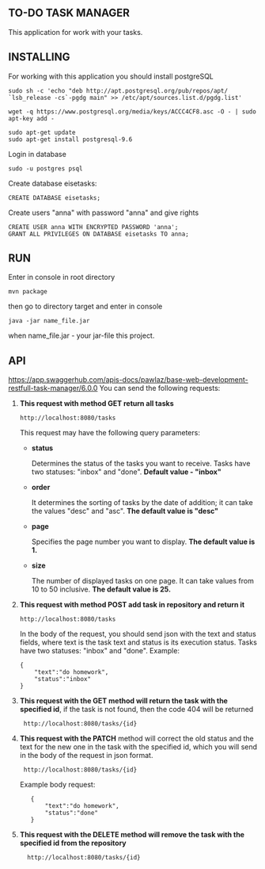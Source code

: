 ## TO-DO TASK MANAGER

This application for work with your tasks.

## INSTALLING
For working with this application you should install postgreSQL
```$xslt
sudo sh -c 'echo "deb http://apt.postgresql.org/pub/repos/apt/ `lsb_release -cs`-pgdg main" >> /etc/apt/sources.list.d/pgdg.list'

wget -q https://www.postgresql.org/media/keys/ACCC4CF8.asc -O - | sudo apt-key add -

sudo apt-get update
sudo apt-get install postgresql-9.6
```
Login in database
```
sudo -u postgres psql
```
Create database eisetasks:
```
CREATE DATABASE eisetasks;
```
Create users "anna" with password "anna" and give rights
```
CREATE USER anna WITH ENCRYPTED PASSWORD 'anna';
GRANT ALL PRIVILEGES ON DATABASE eisetasks TO anna;
```
## RUN
Enter in console in root directory
```
mvn package
```
then go to directory target and enter in console
```
java -jar name_file.jar
```
when name_file.jar - your jar-file this project.

## API
<https://app.swaggerhub.com/apis-docs/pawlaz/base-web-development-restfull-task-manager/6.0.0>
You can send the following requests:
1. **This request with method GET return all tasks**
    ```$xslt
    http://localhost:8080/tasks
    ```
    This request may have the following query parameters:

    * **status**

        Determines the status of the tasks you want to receive. Tasks have two statuses: "inbox" and "done".
        **Default value - "inbox"**
    
    * **order**

        It determines the sorting of tasks by the date of addition; it can take the values ​​"desc" and "asc". 
        **The default value is "desc"**
    * **page**
    
        Specifies the page number you want to display. **The default value is 1.**
    
    * **size**

        The number of displayed tasks on one page. It can take values ​​from 10 to 50 inclusive. **The default value is 25.**
    
2. **This request with method POST add task in repository and return it**
    ```
    http://localhost:8080/tasks
    ```
    
    In the body of the request, you should send json with the text and status fields, where text is the task text and status is its execution status. 
    Tasks have two statuses: "inbox" and "done". Example:
    ```
    {
	    "text":"do homework",
	    "status":"inbox"
    }
    ```
3. **This request with the GET method will return the task with the specified id**, if the task is not found, then the code 404 will be returned

     ```
      http://localhost:8080/tasks/{id}
     ```
4. **This request with the PATCH** method will correct the old status and the text for the new one in the task with the specified id, which you will send in the body of the request in json format.

     ```
      http://localhost:8080/tasks/{id}
     ```
     Example body request:
     ```
        {
        	"text":"do homework",
        	"status":"done"
        }
     ```
5. **This request with the DELETE method will remove the task with the specified id from the repository**
    ```
      http://localhost:8080/tasks/{id}
     ```